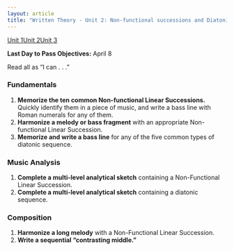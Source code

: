 ```yaml
---
layout: article
title: "Written Theory - Unit 2: Non-functional successions and Diatonic Sequences"
---
```


<a href="wt-unit1.html" class="btn-info">Unit 1</a><a href="wt-unit2.html" class="btn-info">Unit 2</a><a href="wt-unit3.html" class="btn-info">Unit 3</a>

**Last Day to Pass Objectives:** April 8

Read all as “I can . . .”

### Fundamentals 
1. **Memorize the ten common Non-functional Linear Successions.** Quickly identify them in a piece of music, and write a bass line with Roman numerals for any of them.
2. **Harmonize a melody or bass fragment** with an appropriate Non-functional Linear Succession.
3. **Memorize and write a bass line** for any of the five common types of diatonic sequence.

### Music Analysis
1. **Complete a multi-level analytical sketch** containing a Non-Functional Linear Succession. 
2. **Complete a multi-level analytical sketch** containing a diatonic sequence.

### Composition
1. **Harmonize a long melody** with a Non-Functional Linear Succession.
2. **Write a sequential “contrasting middle.”** 